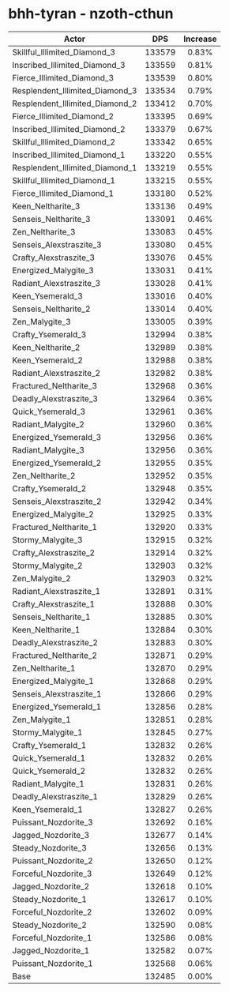 # bhh-tyran - nzoth-cthun
| Actor | DPS | Increase |
|---|:---:|:---:|
|Skillful_Illimited_Diamond_3|133579|0.83%|
|Inscribed_Illimited_Diamond_3|133559|0.81%|
|Fierce_Illimited_Diamond_3|133539|0.80%|
|Resplendent_Illimited_Diamond_3|133534|0.79%|
|Resplendent_Illimited_Diamond_2|133412|0.70%|
|Fierce_Illimited_Diamond_2|133395|0.69%|
|Inscribed_Illimited_Diamond_2|133379|0.67%|
|Skillful_Illimited_Diamond_2|133342|0.65%|
|Inscribed_Illimited_Diamond_1|133220|0.55%|
|Resplendent_Illimited_Diamond_1|133219|0.55%|
|Skillful_Illimited_Diamond_1|133215|0.55%|
|Fierce_Illimited_Diamond_1|133180|0.52%|
|Keen_Neltharite_3|133136|0.49%|
|Senseis_Neltharite_3|133091|0.46%|
|Zen_Neltharite_3|133083|0.45%|
|Senseis_Alexstraszite_3|133080|0.45%|
|Crafty_Alexstraszite_3|133076|0.45%|
|Energized_Malygite_3|133031|0.41%|
|Radiant_Alexstraszite_3|133028|0.41%|
|Keen_Ysemerald_3|133016|0.40%|
|Senseis_Neltharite_2|133014|0.40%|
|Zen_Malygite_3|133005|0.39%|
|Crafty_Ysemerald_3|132994|0.38%|
|Keen_Neltharite_2|132989|0.38%|
|Keen_Ysemerald_2|132988|0.38%|
|Radiant_Alexstraszite_2|132982|0.38%|
|Fractured_Neltharite_3|132968|0.36%|
|Deadly_Alexstraszite_3|132964|0.36%|
|Quick_Ysemerald_3|132961|0.36%|
|Radiant_Malygite_2|132960|0.36%|
|Energized_Ysemerald_3|132956|0.36%|
|Radiant_Malygite_3|132956|0.36%|
|Energized_Ysemerald_2|132955|0.35%|
|Zen_Neltharite_2|132952|0.35%|
|Crafty_Ysemerald_2|132948|0.35%|
|Senseis_Alexstraszite_2|132942|0.34%|
|Energized_Malygite_2|132925|0.33%|
|Fractured_Neltharite_1|132920|0.33%|
|Stormy_Malygite_3|132915|0.32%|
|Crafty_Alexstraszite_2|132914|0.32%|
|Stormy_Malygite_2|132903|0.32%|
|Zen_Malygite_2|132903|0.32%|
|Radiant_Alexstraszite_1|132891|0.31%|
|Crafty_Alexstraszite_1|132888|0.30%|
|Senseis_Neltharite_1|132885|0.30%|
|Keen_Neltharite_1|132884|0.30%|
|Deadly_Alexstraszite_2|132883|0.30%|
|Fractured_Neltharite_2|132871|0.29%|
|Zen_Neltharite_1|132870|0.29%|
|Energized_Malygite_1|132868|0.29%|
|Senseis_Alexstraszite_1|132866|0.29%|
|Energized_Ysemerald_1|132856|0.28%|
|Zen_Malygite_1|132851|0.28%|
|Stormy_Malygite_1|132845|0.27%|
|Crafty_Ysemerald_1|132832|0.26%|
|Quick_Ysemerald_1|132832|0.26%|
|Quick_Ysemerald_2|132832|0.26%|
|Radiant_Malygite_1|132831|0.26%|
|Deadly_Alexstraszite_1|132829|0.26%|
|Keen_Ysemerald_1|132827|0.26%|
|Puissant_Nozdorite_3|132692|0.16%|
|Jagged_Nozdorite_3|132677|0.14%|
|Steady_Nozdorite_3|132656|0.13%|
|Puissant_Nozdorite_2|132650|0.12%|
|Forceful_Nozdorite_3|132649|0.12%|
|Jagged_Nozdorite_2|132618|0.10%|
|Steady_Nozdorite_1|132617|0.10%|
|Forceful_Nozdorite_2|132602|0.09%|
|Steady_Nozdorite_2|132590|0.08%|
|Forceful_Nozdorite_1|132586|0.08%|
|Jagged_Nozdorite_1|132582|0.07%|
|Puissant_Nozdorite_1|132568|0.06%|
|Base|132485|0.00%|
